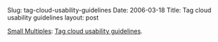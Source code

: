 Slug: tag-cloud-usability-guidelines
Date: 2006-03-18
Title: Tag cloud usability guidelines
layout: post

[Small Multiples](http://www.smallmultiples.com): [Tag cloud usability guidelines](http://www.smallmultiples.com/2006/03/16/tag-cloud-usability-guidelines).
